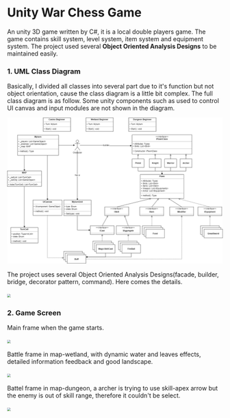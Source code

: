 # Unity War Chess Game

An unity 3D game written by C#, it is a local double players game. The game contains skill system, level system, item system and equipment system. The project used several **Object Oriented Analysis Designs** to be maintained easily. 



### 1.	UML Class Diagram

Basically, I divided all classes into several part due to it's function but not object orientation, cause the class diagram is a little bit complex. The full class diagram is as follow. Some unity components such as used to control UI canvas and input modules are not  shown in the diagram.

<img src="https://raw.githubusercontent.com/Kazawaryu/Unity_Warchess_Game/main/Pics/ClassMap.png" style="zoom:67%;" />



The project uses several Object Oriented Analysis Designs(facade, builder, bridge, decorator pattern, command). Here comes the details.

<img src="G:\Notes\Java-A\MineSweeper\MineSweeper\2022Fall-OOAD-Proj\Pics\OOwordClassMap.png" style="zoom: 50%;" />





### 2.	Game Screen

Main frame when the game starts.

<img src="G:\Notes\Java-A\MineSweeper\MineSweeper\2022Fall-OOAD-Proj\Pics\BeginFrame.png" style="zoom: 50%;" />



Battle frame in map-wetland, with dynamic water and leaves effects, detailed information feedback and good landscape.

<img src="G:\Notes\Java-A\MineSweeper\MineSweeper\2022Fall-OOAD-Proj\Pics\Wetland.png" style="zoom:50%;" />



Battel frame in map-dungeon, a archer is trying to use skill-apex arrow but the enemy is out of skill range, therefore it couldn't be select.

<img src="G:\Notes\Java-A\MineSweeper\MineSweeper\2022Fall-OOAD-Proj\Pics\SkillBoard.png" style="zoom:50%;" />
